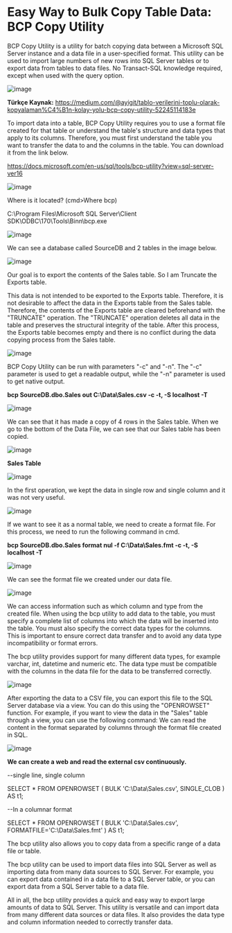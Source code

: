 # Easy Way to Bulk Copy Table Data: BCP Copy Utility

BCP Copy Utility is a utility for batch copying data between a Microsoft SQL Server instance and a data file in a user-specified format. This utility can be used to import large numbers of new rows into SQL Server tables or to export data from tables to data files. No Transact-SQL knowledge required, except when used with the query option.

![image](https://github.com/aysegulyigitbi/SQL/assets/127193220/30a93967-4f59-494b-92e3-a45fc9218e4e)

**Türkçe Kaynak:** https://medium.com/@ayigit/tablo-verilerini-toplu-olarak-kopyalaman%C4%B1n-kolay-yolu-bcp-copy-utility-52245114183e

To import data into a table, BCP Copy Utility requires you to use a format file created for that table or understand the table's structure and data types that apply to its columns. Therefore, you must first understand the table you want to transfer the data to and the columns in the table. You can download it from the link below.

https://docs.microsoft.com/en-us/sql/tools/bcp-utility?view=sql-server-ver16  

![image](https://github.com/aysegulyigitbi/SQL/assets/127193220/f854d294-2dce-41bc-86c1-198442b1cdc7)

Where is it located? (cmd>Where bcp)

C:\Program Files\Microsoft SQL Server\Client SDK\ODBC\170\Tools\Binn\bcp.exe

![image](https://github.com/aysegulyigitbi/SQL/assets/127193220/bec63c8e-a7ee-4955-bbb3-98e9455cbcc9)

We can see a database called SourceDB and 2 tables in the image below.

![image](https://github.com/aysegulyigitbi/SQL/assets/127193220/4074cd5c-44b7-4899-baca-222ba98c60c7)

Our goal is to export the contents of the Sales table. So I am Truncate the Exports table.

This data is not intended to be exported to the Exports table. Therefore, it is not desirable to affect the data in the Exports table from the Sales table. Therefore, the contents of the Exports table are cleared beforehand with the "TRUNCATE" operation. The "TRUNCATE" operation deletes all data in the table and preserves the structural integrity of the table. After this process, the Exports table becomes empty and there is no conflict during the data copying process from the Sales table.

![image](https://github.com/aysegulyigitbi/SQL/assets/127193220/d52e5cf6-fc63-4018-a5f1-1d34780a9ae5)

BCP Copy Utility can be run with parameters "-c" and "-n". The "-c" parameter is used to get a readable output, while the "-n" parameter is used to get native output.

**bcp SourceDB.dbo.Sales out C:\Data\Sales.csv -c -t, -S localhost -T**

![image](https://github.com/aysegulyigitbi/SQL/assets/127193220/9b0f0e97-4f53-417f-bfbd-ca4bc3fccc20)

We can see that it has made a copy of 4 rows in the Sales table. When we go to the bottom of the Data File, we can see that our Sales table has been copied.

![image](https://github.com/aysegulyigitbi/SQL/assets/127193220/b334a64d-bc2a-49e0-be27-85d46c0ea08c)

**Sales Table**

![image](https://github.com/aysegulyigitbi/SQL/assets/127193220/1979befd-de88-4c69-a75c-7178043fe7d9)

In the first operation, we kept the data in single row and single column and it was not very useful.

![image](https://github.com/aysegulyigitbi/SQL/assets/127193220/eec47240-7d45-49c0-89d6-8bc93f57ab7f)

If we want to see it as a normal table, we need to create a format file.
For this process, we need to run the following command in cmd.

**bcp SourceDB.dbo.Sales format nul -f C:\Data\Sales.fmt -c -t, -S localhost -T**

![image](https://github.com/aysegulyigitbi/SQL/assets/127193220/82623048-a95f-444d-8663-1c0e4604626c)

We can see the format file we created under our data file.

![image](https://github.com/aysegulyigitbi/SQL/assets/127193220/c215103f-f74f-4766-9c81-a42b7a226253)

We can access information such as which column and type from the created file.
When using the bcp utility to add data to the table, you must specify a complete list of columns into which the data will be inserted into the table. You must also specify the correct data types for the columns. This is important to ensure correct data transfer and to avoid any data type incompatibility or format errors.

The bcp utility provides support for many different data types, for example varchar, int, datetime and numeric etc. The data type must be compatible with the columns in the data file for the data to be transferred correctly.

![image](https://github.com/aysegulyigitbi/SQL/assets/127193220/7e4e2c57-da3a-47d8-bbf0-5f2f72a3f640)

After exporting the data to a CSV file, you can export this file to the SQL Server database via a view. You can do this using the "OPENROWSET" function.
For example, if you want to view the data in the "Sales" table through a view, you can use the following command:
We can read the content in the format separated by columns through the format file created in SQL.

![image](https://github.com/aysegulyigitbi/SQL/assets/127193220/7b7e5d21-f12c-4ba1-b817-25136992d1d1)

**We can create a web and read the external csv continuously.**

--single line, single column

SELECT *
FROM OPENROWSET (
BULK 'C:\Data\Sales.csv',
SINGLE_CLOB
        ) AS t1;


--In a columnar format

SELECT *
FROM OPENROWSET (
BULK 'C:\Data\Sales.csv',
FORMATFILE='C:\Data\Sales.fmt'
        ) AS t1;

The bcp utility also allows you to copy data from a specific range of a data file or table.

The bcp utility can be used to import data files into SQL Server as well as importing data from many data sources to SQL Server. For example, you can export data contained in a data file to a SQL Server table, or you can export data from a SQL Server table to a data file.

All in all, the bcp utility provides a quick and easy way to export large amounts of data to SQL Server. This utility is versatile and can import data from many different data sources or data files. It also provides the data type and column information needed to correctly transfer data.
